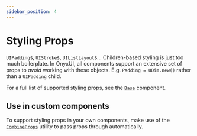 ```yaml
---
sidebar_position: 4
---
```


# Styling Props

`UIPadding`s, `UIStroke`s, `UIListLayout`s... Children-based styling is just too much boilerplate. In OnyxUI, all components support an extensive set of props to *avoid* working with these objects. E.g. `Padding = UDim.new()` rather than a `UIPadding` child.

For a full list of supported styling props, see the [`Base`](/api/Base) component.

## Use in custom components

To support styling props in your own components, make use of the [`CombineProps`](/api/Util#CombineProps) utility to pass props through automatically.